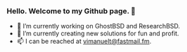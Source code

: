 ### Hello. Welcome to my Github page. 👋

- 🔭 I’m currently working on GhostBSD and ResearchBSD.
- 🌱 I’m currently creating new solutions for fun and profit.
- 📫 I can be reached at vimanuelt@fastmail.fm.
